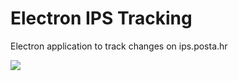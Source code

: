 # Electron IPS Tracking
Electron application to track changes on ips.posta.hr

![](http://i.imgur.com/VujBscs.png)
